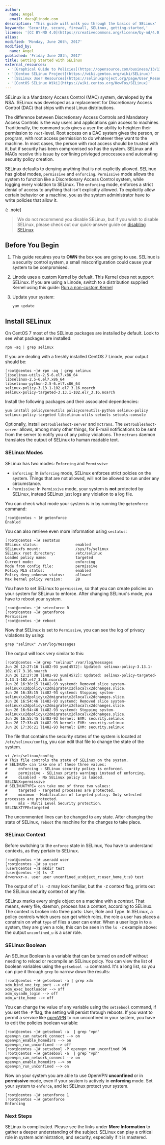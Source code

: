 ```yaml
---
author: 
  name: Angel
  email: docs@linode.com
description: 'This guide will walk you through the basics of SELinux' 
keywords: 'Security, secure, firewall, SELinux, getting-started,' 
license: '[CC BY-ND 4.0](https://creativecommons.org/license/by-nd/4.0)'
alias: 
modified: 'Monday, June 26th, 2017'
modified_by: 
  name: Angel
published: 'Friday June 28th, 2017' 
title: Getting Started with SELinux
external_resources:
 - '[Graphical Guide to Policies](https://opensource.com/business/13/11/selinux-policy-guide)'
 - '[Gentoo SELinux Project](https://wiki.gentoo.org/wiki/SELinux)'
 - '[SELinux User Resources](https://selinuxproject.org/page/User_Resources)'
 - '[CentOS SELinux Wiki](https://wiki.centos.org/HowTos/SELinux)'
---
```



SELinux is a Mandatory Access Control (MAC) system, developed by the NSA. SELinux was developed as a replacement for Discretionary Access Control (DAC) that ships with most Linux distributions.

The difference between Discretionary Access Controls and Mandatory Access Controls is the way users and applications gain access to machines. Traditionally, the command `sudo` gives a user the ability to heighten their permission to `root`-level. Root access on a DAC system gives the person, or program, with root access permission to do whatever they want to the machine. In most cases, the person with root access should be trusted with it, but if security has been compromised so has the system. SELinux and MACs resolve this issue by confining privleged proccesses and automating security policy creation. 

SELinux defaults to denying anything that is not explicitly allowed. SELinux has global modes, `permissive` and `enforcing`. `Permissive` mode allows the system to function like a Discretionary Access Control system, while logging every violation to SELinux. The `enforcing` mode, enforces a strict denial of access to anything that isn't explicitly allowed. To explicitly allow certain behavior on a machine, you as the system administrator have to write policies that allow it.

{: .note} 
>
> We do not recommend you disable SELinux, but if you wish to disable SELinux, please check out our quick-answer guide on [disabling SELinux](/docs/quick-answer/how-to-disable-selinux.md)

## Before You Begin

1. This guide requires you to **OWN** the box you are going to use. SELinux is a security control system, a small misconfiguration could cause your system to be compromised. 
2. Linode uses a custom Kernel by defualt. This Kernel does not support SELinux. If you are using a Linode, switch to a distribution supplied Kernel using this guide: [Run a non-custom Kernel](https://www.linode.com/docs/tools-reference/custom-kernels-distros/run-a-distribution-supplied-kernel-with-kvm)
3.  Update your system:

        yum update
		

## Install SELinux 

On CentOS 7 most of the SELinux packages are installed by default. Look to see what packages are installed: 

	rpm -aq | grep selinux

If you are dealing with a freshly installed CentOS 7 Linode, your output should be: 

	[root@centos ~]# rpm -aq | grep selinux
	libselinux-utils-2.5-6.el7.x86_64
	libselinux-2.5-6.el7.x86_64
	libselinux-python-2.5-6.el7.x86_64
	selinux-policy-3.13.1-102.el7_3.16.noarch
	selinux-policy-targeted-3.13.1-102.el7_3.16.noarch

Install the following packages and their associated dependencies: 

	yum install policycoreutils policycoreutils-python selinux-policy selinux-policy-targeted libselinux-utils setools setools-console

Optionally, install `setroubleshoot-server` and `mctrans`. The `setroubleshoot-server` allows, among many other things, for E-mail notifications to be sent from the server to notify you of any policy violations. The `mctrans` daemon translates the output of SELinux to human readable text. 

### SELinux Modes

SELinux has two modes: `Enforcing` and  `Permissive`

 * `Enforcing`: In `Enforcing` mode, SELinux enforces strict polcies on the system. Things that are not allowed, will not be allowed to run under any circumstance. 
 * `Permissive`: In `Permissive` mode, your system is **not** protected by SELinux, instead SELinux just logs any violation to a log file. 
 
You can check what mode your system is in by running the `getenforce` command:

	[root@centos ~ ]# getenforce
	Enabled

You can also retrieve even more information using `sestatus`: 

	[root@centos ~]# sestatus
	SELinux status:                 enabled
	SELinuxfs mount:                /sys/fs/selinux
	SELinux root directory:         /etc/selinux
	Loaded policy name:             targeted
	Current mode:                   enforcing
	Mode from config file:          permissive
	Policy MLS status:              enabled
	Policy deny_unknown status:     allowed
	Max kernel policy version:      28
	
You have to set SELinux to `permissive`, so that you can create policies on your system for SELinux to enforce. After changing SELinux's mode, you have to reboot your system.  

	[root@centos ~]# setenforce 0
	[root@centos ~]# getenforce
	Permissive
	[root@centos ~]# reboot
	
Now that SELinux is set to `Permissive`, you can see the log of privacy violations by using: 

	grep "selinux" /var/log/messages
	
The output will look very similar to this: 

	[root@centos ~]# grep "selinux" /var/log/messages
	Jun 26 12:27:16 li482-93 yum[4572]: Updated: selinux-policy-3.13.1-102.el7_3.16.noarch
	Jun 26 12:27:38 li482-93 yum[4572]: Updated: selinux-policy-targeted-3.13.1-102.el7_3.16.noarch
	Jun 26 16:38:15 li482-93 systemd: Removed slice system-selinux\x2dpolicy\x2dmigrate\x2dlocal\x2dchanges.slice.
	Jun 26 16:38:15 li482-93 systemd: Stopping system-selinux\x2dpolicy\x2dmigrate\x2dlocal\x2dchanges.slice.
	Jun 26 16:54:46 li482-93 systemd: Removed slice system-selinux\x2dpolicy\x2dmigrate\x2dlocal\x2dchanges.slice.
	Jun 26 16:54:46 li482-93 systemd: Stopping system-selinux\x2dpolicy\x2dmigrate\x2dlocal\x2dchanges.slice.
	Jun 26 16:55:45 li482-93 kernel: EVM: security.selinux
	Jun 26 17:33:43 li482-93 kernel: EVM: security.selinux
	Jun 26 17:36:21 li482-93 kernel: EVM: security.selinux

The file that contains the security states of the system is located at `/etc/selinux/config`, you can edit that file to change the state of the system. 

	vi /etc/selinux/config
	# This file controls the state of SELinux on the system.
	# SELINUX= can take one of these three values:
	#     enforcing - SELinux security policy is enforced.
	#     permissive - SELinux prints warnings instead of enforcing.
	#     disabled - No SELinux policy is loaded.
	SELINUX=permissive
	# SELINUXTYPE= can take one of three two values:
	#     targeted - Targeted processes are protected,
	#     minimum - Modification of targeted policy. Only selected processes are protected.
	#     mls - Multi Level Security protection.
	SELINUXTYPE=targeted

The uncommented lines can be changed to any state. After changing the state of SELinux, `reboot` the machine for the changes to take place. 


### SELinux Context

Before switching to the `enforce` state in SELinux, You have to understand contexts, as they pertain to SELinux. 

	[root@centos ~]# useradd user
	[root@centos ~]# su user
	[user@centos ~]$ mkdir test
	[user@centos ~]$ ls -Z 
	drwxrwxr-x. user user unconfined_u:object_r:user_home_t:s0 test

The output of of `ls -Z` may look familiar, but the `-Z` context flag, prints out the SELinux security context of any file. 

SELinux marks every single object on a machine with a *context*. That means, every file, daemon, process has a context, according to SELinux. The context is broken into three parts: User, Role and Type. In SELinux, a policy controls which users can get which roles, the role a user has places a constrain on what `type` of files a user can enter. When a user logs in to a system, they are given a role, this can be seen in the `ls -Z` example above: the output `unconfined_u` is a user role. 


### SELinux Boolean

An SELinux Boolean is a variable that can be turned on and off without needing to reload or recompile an SELinux polcy. You can view the list of boolean variables using the `getsebool -a` command. It's a long list, so you can pipe it through `grep` to narrow down the results: 

	
	[root@centos ~]# getsebool -a | grep xdm
	xdm_bind_vnc_tcp_port --> off
	xdm_exec_bootloader --> off
	xdm_sysadm_login --> off
	xdm_write_home --> off

You can change the value of any variable using the `setsebool` command, if you set the `-P` flag, the setting will persist through reboots. If you want to permit a service like [openVPN](https://www.linode.com/docs/networking/vpn/tunnel-your-internet-traffic-through-an-openvpn-server) to run unconfined in your system, you have to edit the policies boolean variable: 

	[root@centos ~]# getsebool -a  | grep "vpn"
	openvpn_can_network_connect --> on
	openvpn_enable_homedirs --> on
	openvpn_run_unconfined --> off
	[root@centos ~]# setsebool -P openvpn_run_unconfined ON
	[root@centos ~]# getsebool -a  | grep "vpn"
	openvpn_can_network_connect --> on
	openvpn_enable_homedirs --> on
	openvpn_run_unconfined --> on

Now on your system you are able to use OpenVPN **unconfined** or in **permissive** mode, even if your system is actively in **enforcing** mode. Set your system to `enforce`, and let SELinux protect your system. 

	[root@centos ~]# setenforce 1
	[root@centos ~]# getenforce
	Enforcing

### Next Steps

SELinux is complicated. Please see the links under **More Information** to gather a deeper understanding of the subject. SELinux can play a critical role in system administration, and security, especially if it is mastered. 
